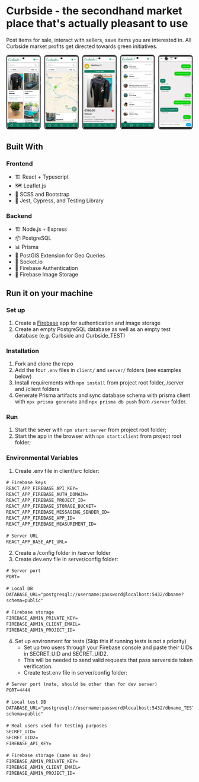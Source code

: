 # Curbside - the secondhand market place that's actually pleasant to use
Post items for sale, interact with sellers, save items you are interested in. All Curbside market profits get directed towards green initiatives.

<p align="center">
  <img src="readme-images/screenshots1.png" />
</p>

## Built With

### Frontend
* 🏗 React + Typescript
* 🗺 Leaflet.js
* 💄 SCSS and Bootstrap
* 🧪 Jest, Cypress, and Testing Library

### Backend
* 🏗 Node.js + Express
* 📦 PostgreSQL
* 📊 Prisma
* 📍 PostGIS Extension for Geo Queries
* 🔌 Socket.io
* 🔐 Firebase Authentication
* 📔 Firebase Image Storage


## Run it on your machine

### Set up
1. Create a [Firebase](https://firebase.com/) app for authentication and image storage
2. Create an empty PostgreSQL database as well as an empty test database (e.g. Curbside and Curbside_TEST)


### Installation
1. Fork and clone the repo
2. Add the four `.env` files in `client/` and `server/` folders (see examples below)
3. Install requirements with `npm install` from project root folder, /server and /client folders
4. Generate Prisma artifacts and sync database schema with prisma client with `npx prisma generate` and `npx prisma db push` from `/server` folder.

### Run
1. Start the sever with `npm start:server` from project root folder;
2. Start the app in the browser with `npm start:client` from project root folder;


### Environmental Variables
1. Create .env file in client/src folder:
```
# Firebase keys
REACT_APP_FIREBASE_API_KEY=
REACT_APP_FIREBASE_AUTH_DOMAIN=
REACT_APP_FIREBASE_PROJECT_ID=
REACT_APP_FIREBASE_STORAGE_BUCKET=
REACT_APP_FIREBASE_MESSAGING_SENDER_ID=
REACT_APP_FIREBASE_APP_ID=
REACT_APP_FIREBASE_MEASUREMENT_ID=

# Server URL
REACT_APP_BASE_API_URL=
```

2. Create a /config folder in /server folder
3. Create dev.env file in server/config folder:
```
# Server port
PORT=

# Local DB
DATABASE_URL="postgresql://username:password@localhost:5432/dbname?schema=public"

# Firebase storage
FIREBASE_ADMIN_PRIVATE_KEY=
FIREBASE_ADMIN_CLIENT_EMAIL=
FIREBASE_ADMIN_PROJECT_ID=
```

4. Set up environment for tests (Skip this if running tests is not a priority)
   - Set up two users through your Firebase console and paste their UIDs in SECRET_UID and SECRET_UID2.
   - This will be needed to send valid requests that pass serverside token verification.
   - Create test.env file  in server/config folder: 

```
# Server port (note, should be other than for dev server)
PORT=4444

# Local test DB
DATABASE_URL="postgresql://username:password@localhost:5432/dbname_TEST?schema=public"

# Real users used for testing purposes
SECRET_UID=
SECRET_UID2=
FIREBASE_API_KEY=

# Firebase storage (same as dev)
FIREBASE_ADMIN_PRIVATE_KEY=
FIREBASE_ADMIN_CLIENT_EMAIL=
FIREBASE_ADMIN_PROJECT_ID=
```



